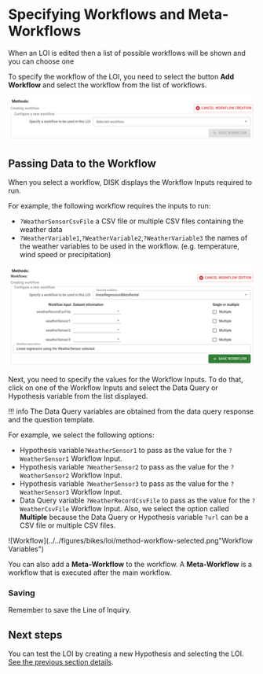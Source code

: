 
# Specifying Workflows and Meta-Workflows

When an LOI is edited then a list of possible workflows will be shown and you can choose one

To specify the workflow of the LOI, you need to select the button **Add Workflow** and select the workflow from the list of workflows.


![Workflow](../../figures/select-workflow.png "Select workflow")


## Passing Data to the Workflow
 
When you select a workflow, DISK displays the Workflow Inputs required to run.

For example, the following workflow requires the inputs to run:

- `?WeatherSensorCsvFile` a CSV file or multiple CSV files containing the weather data
- `?WeatherVariable1`,`?WeatherVariable2`,`?WeatherVariable3` the names of the weather variables to be used in the workflow. (e.g. temperature, wind speed or precipitation)

![Workflow](../../figures/bikes/loi/method-workflow-empty.png "Select workflow")


Next, you need to specify the values for the Workflow Inputs. To do that, click on one of the Workflow Inputs and select the Data Query or Hypothesis variable from the list displayed.

!!! info
        The Data Query variables are obtained from the data query response and the question template.

For example, we select the following options:

- Hypothesis variable`?WeatherSensor1` to pass as the value for the `?WeatherSensor1` Workflow Input.
- Hypothesis variable `?WeatherSensor2` to pass as the value for the `?WeatherSensor2` Workflow Input.
- Hypothesis variable `?WeatherSensor3` to pass as the value for the `?WeatherSensor3` Workflow Input.
- Data Query variable `?WeatherRecordCsvFile` to pass as the value for the `?WeatherCsvFile` Workflow Input. Also, we select the option called **Multiple** because the Data Query or Hypothesis variable `?url` can be a CSV file or multiple CSV files.

![Workflow](../../figures/bikes/loi/method-workflow-selected.png"Workflow Variables")

You can also add a **Meta-Workflow** to the workflow.  A **Meta-Workflow** is a workflow that is executed after the main workflow. 

### Saving

Remember to save the Line of Inquiry.

## Next steps

You can test the LOI by creating a new Hypothesis and selecting the LOI. [See the previous section details](../user-guide/write-hypothesis).
